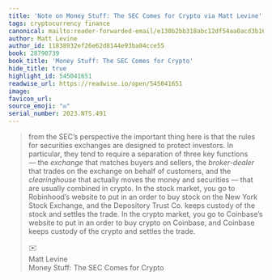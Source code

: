 ```yaml
---
title: 'Note on Money Stuff: The SEC Comes for Crypto via Matt Levine'
tags: cryptocurrency finance
canonical: mailto:reader-forwarded-email/e130b2bb318abc12df54aa0acd3b1668
author: Matt Levine
author_id: 11838932ef26e62d8144e93ba04cce55
book: 28790739
book_title: 'Money Stuff: The SEC Comes for Crypto'
hide_title: true
highlight_id: 545041651
readwise_url: https://readwise.io/open/545041651
image:
favicon_url:
source_emoji: "✉️"
serial_number: 2023.NTS.491
---
```

> from the SEC’s perspective the important thing here is that the rules for securities exchanges are designed to protect investors. In particular, they tend to require a separation of three key functions — the *exchange* that matches buyers and sellers, the *broker-dealer* that trades on the exchange on behalf of customers, and the *clearinghouse* that actually moves the money and securities — that are usually combined in crypto. In the stock market, you go to Robinhood’s website to put in an order to buy stock on the New York Stock Exchange, and the Depository Trust Co. keeps custody of the stock and settles the trade. In the crypto market, you go to Coinbase’s website to put in an order to buy crypto on Coinbase, and Coinbase keeps custody of the crypto and settles the trade.
> <div class="quoteback-footer"><div class="quoteback-avatar"><span class="mini-emoji"> ✉️</span></div><div class="quoteback-metadata"><div class="metadata-inner"><span style="display:none">FROM:</span><div aria-label="Matt Levine" class="quoteback-author"> Matt Levine</div><div aria-label="Money Stuff: The SEC Comes for Crypto" class="quoteback-title"> Money Stuff: The SEC Comes for Crypto</div></div></div></div>